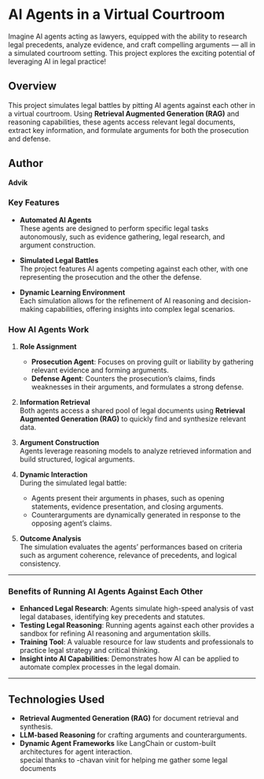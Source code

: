 # AI Agents in a Virtual Courtroom  

Imagine AI agents acting as lawyers, equipped with the ability to research legal precedents, analyze evidence, and craft compelling arguments — all in a simulated courtroom setting. This project explores the exciting potential of leveraging AI in legal practice!  

## Overview  
This project simulates legal battles by pitting AI agents against each other in a virtual courtroom. Using **Retrieval Augmented Generation (RAG)** and reasoning capabilities, these agents access relevant legal documents, extract key information, and formulate arguments for both the prosecution and defense.  

## Author

**Advik**
### Key Features  
- **Automated AI Agents**  
  These agents are designed to perform specific legal tasks autonomously, such as evidence gathering, legal research, and argument construction.  

- **Simulated Legal Battles**  
  The project features AI agents competing against each other, with one representing the prosecution and the other the defense.  

- **Dynamic Learning Environment**  
  Each simulation allows for the refinement of AI reasoning and decision-making capabilities, offering insights into complex legal scenarios.  

### How AI Agents Work  

1. **Role Assignment**  
   - **Prosecution Agent**: Focuses on proving guilt or liability by gathering relevant evidence and forming arguments.  
   - **Defense Agent**: Counters the prosecution’s claims, finds weaknesses in their arguments, and formulates a strong defense.  

2. **Information Retrieval**  
   Both agents access a shared pool of legal documents using **Retrieval Augmented Generation (RAG)** to quickly find and synthesize relevant data.  

3. **Argument Construction**  
   Agents leverage reasoning models to analyze retrieved information and build structured, logical arguments.  

4. **Dynamic Interaction**  
   During the simulated legal battle:  
   - Agents present their arguments in phases, such as opening statements, evidence presentation, and closing arguments.  
   - Counterarguments are dynamically generated in response to the opposing agent’s claims.  

5. **Outcome Analysis**  
   The simulation evaluates the agents’ performances based on criteria such as argument coherence, relevance of precedents, and logical consistency.  

---

### Benefits of Running AI Agents Against Each Other  

- **Enhanced Legal Research**: Agents simulate high-speed analysis of vast legal databases, identifying key precedents and statutes.  
- **Testing Legal Reasoning**: Running agents against each other provides a sandbox for refining AI reasoning and argumentation skills.  
- **Training Tool**: A valuable resource for law students and professionals to practice legal strategy and critical thinking.  
- **Insight into AI Capabilities**: Demonstrates how AI can be applied to automate complex processes in the legal domain.  

---

## Technologies Used  

- **Retrieval Augmented Generation (RAG)** for document retrieval and synthesis.  
- **LLM-based Reasoning** for crafting arguments and counterarguments.  
- **Dynamic Agent Frameworks** like LangChain or custom-built architectures for agent interaction.  
special thanks to -chavan vinit for helping me gather some legal documents 
